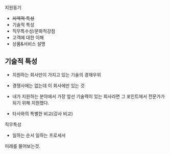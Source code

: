 
지원동기
* ~~지역적 특성~~
* 기술적 특성
* 직무특수성/문화적강점
* 고객에 대한 이해
* 상품&서비스 설명

## 기술적 특성

* 지원하는 회사만이 가지고 있는 기술의 경재우위
* 경쟁사에는 없는데 이 회사에만 있는 것
* 내가 지원하는 분야에서 가장 앞선 기술력이 있는 회사라면 그 포인트에서 전문가가 되기 위해 지원했다.

* 타사와의 특별한 비교(강사 비교)

직무특성
 - 일하는 순서 일하는 프로세서


 미래를 물어보는것.
